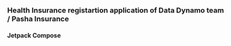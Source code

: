 ### Health Insurance registartion application of Data Dynamo team / Pasha Insurance

#### Jetpack Compose
